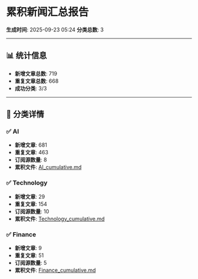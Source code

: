 # 累积新闻汇总报告

**生成时间**: 2025-09-23 05:24
**分类总数**: 3

---

## 📊 统计信息

- **新增文章总数**: 719
- **重复文章总数**: 668
- **成功分类**: 3/3

---

## 📂 分类详情

### ✅ AI
- **新增文章**: 681
- **重复文章**: 463
- **订阅源数量**: 8
- **累积文件**: [AI_cumulative.md](./AI_cumulative.md)

### ✅ Technology
- **新增文章**: 29
- **重复文章**: 154
- **订阅源数量**: 10
- **累积文件**: [Technology_cumulative.md](./Technology_cumulative.md)

### ✅ Finance
- **新增文章**: 9
- **重复文章**: 51
- **订阅源数量**: 5
- **累积文件**: [Finance_cumulative.md](./Finance_cumulative.md)
